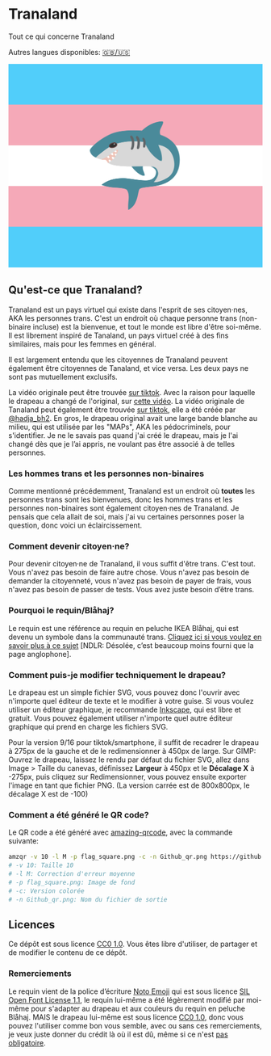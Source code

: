 # Tranaland
Tout ce qui concerne Tranaland

Autres langues disponibles: [🇬🇧/🇺🇸](README.md)

![Tranaland](flag.svg)

## Qu'est-ce que Tranaland?
Tranaland est un pays virtuel qui existe dans l'esprit de ses citoyen·nes, AKA les personnes trans. C'est un endroit où chaque personne trans (non-binaire incluse) est la bienvenue, et tout le monde est libre d'être soi-même. Il est librement inspiré de Tanaland, un pays virtuel créé à des fins similaires, mais pour les femmes en général.

Il est largement entendu que les citoyennes de Tranaland peuvent également être citoyennes de Tanaland, et vice versa. Les deux pays ne sont pas mutuellement exclusifs.

La vidéo originale peut être trouvée [sur tiktok](https://vm.tiktok.com/ZGd1S6G2q/). Avec la raison pour laquelle le drapeau a changé de l'original, sur [cette vidéo](https://vm.tiktok.com/ZGd1ShBte/).
La vidéo originale de Tanaland peut également être trouvée [sur tiktok](https://www.tiktok.com/@hadja_bh2/video/7415329355255008544), elle a été créée par [@hadja_bh2](https://www.tiktok.com/@hadja_bh2).
En gros, le drapeau original avait une large bande blanche au milieu, qui est utilisée par les "MAPs", AKA les pédocriminels, pour s'identifier. Je ne le savais pas quand j'ai créé le drapeau, mais je l'ai changé dès que je l’ai appris, ne voulant pas être associé à de telles personnes.

### Les hommes trans et les personnes non-binaires

Comme mentionné précédemment, Tranaland est un endroit où **toutes** les personnes trans sont les bienvenues, donc les hommes trans et les personnes non-binaires sont également citoyen·nes de Tranaland. Je pensais que cela allait de soi, mais j'ai vu certaines personnes poser la question, donc voici un éclaircissement.

### Comment devenir citoyen·ne?

Pour devenir citoyen·ne de Tranaland, il vous suffit d'être trans. C'est tout. Vous n'avez pas besoin de faire autre chose. Vous n'avez pas besoin de demander la citoyenneté, vous n'avez pas besoin de payer de frais, vous n'avez pas besoin de passer de tests. Vous avez juste besoin d’être trans.

### Pourquoi le requin/Blåhaj?

Le requin est une référence au requin en peluche IKEA Blåhaj, qui est devenu un symbole dans la communauté trans. [Cliquez ici si vous voulez en savoir plus à ce sujet](https://fr.wikipedia.org/wiki/Symboles_LGBT#Requin_peluche) [NDLR: Désolée, c’est beaucoup moins fourni que la page anglophone].

### Comment puis-je modifier techniquement le drapeau?

Le drapeau est un simple fichier SVG, vous pouvez donc l'ouvrir avec n'importe quel éditeur de texte et le modifier à votre guise. Si vous voulez utiliser un éditeur graphique, je recommande [Inkscape](https://inkscape.org/), qui est libre et gratuit. Vous pouvez également utiliser n'importe quel autre éditeur graphique qui prend en charge les fichiers SVG.

Pour la version 9/16 pour tiktok/smartphone, il suffit de recadrer le drapeau à 275px de la gauche et de le redimensionner à 450px de large. Sur GIMP: Ouvrez le drapeau, laissez le rendu par défaut du fichier SVG, allez dans Image > Taille du canevas, définissez **Largeur** à 450px et le **Décalage X** à -275px, puis cliquez sur Redimensionner, vous pouvez ensuite exporter l'image en tant que fichier PNG. (La version carrée est de 800x800px, le décalage X est de -100)

### Comment a été généré le QR code?
Le QR code a été généré avec [amazing-qrcode](https://github.com/x-hw/amazing-qr), avec la commande suivante:
```bash
amzqr -v 10 -l M -p flag_square.png -c -n Github_qr.png https://github.com/FirePowi/Tranaland
# -v 10: Taille 10
# -l M: Correction d'erreur moyenne
# -p flag_square.png: Image de fond
# -c: Version colorée
# -n Github_qr.png: Nom du fichier de sortie
```

## Licences

Ce dépôt est sous licence [CC0 1.0](LICENSE). Vous êtes libre d'utiliser, de partager et de modifier le contenu de ce dépôt.

### Remerciements

Le requin vient de la police d’écriture [Noto Emoji](https://github.com/svgmoji/svgmoji/blob/main/packages/svgmoji__noto/svg/1F988.svg) qui est sous licence [SIL Open Font License 1.1](https://scripts.sil.org/cms/scripts/page.php?site_id=nrsi&id=OFL), le requin lui-même a été légèrement modifié par moi-même pour s'adapter au drapeau et aux couleurs du requin en peluche Blåhaj. MAIS le drapeau lui-même est sous licence [CC0 1.0](LICENSE), donc vous pouvez l'utiliser comme bon vous semble, avec ou sans ces remerciements, je veux juste donner du crédit là où il est dû, même si ce n'est [pas obligatoire](https://openfontlicense.org/how-to-use-ofl-fonts/).

